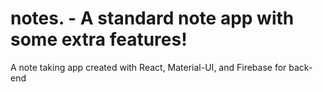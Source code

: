 # notes. - A standard note app with some extra features!

A note taking app created with React, Material-UI, and Firebase for back-end
